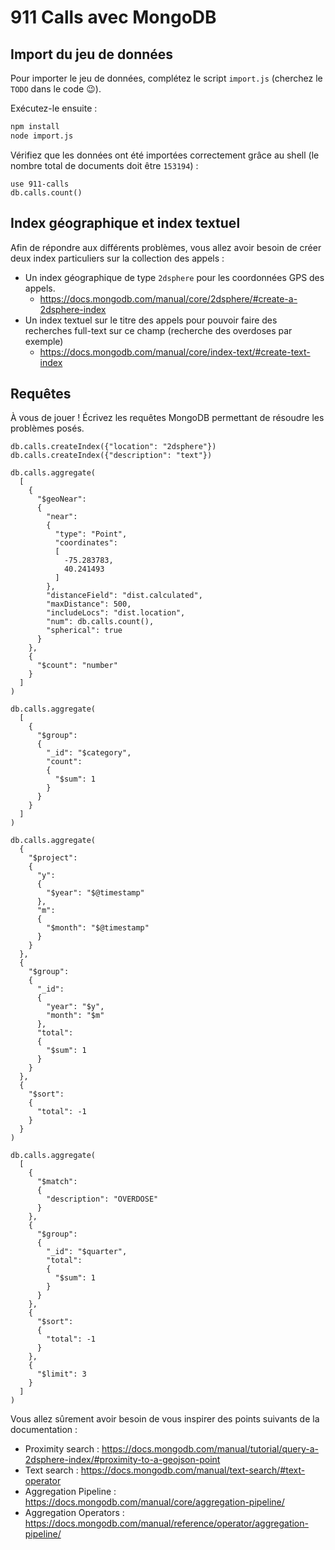 # 911 Calls avec MongoDB

## Import du jeu de données

Pour importer le jeu de données, complétez le script `import.js` (cherchez le `TODO` dans le code :wink:).

Exécutez-le ensuite :

```bash
npm install
node import.js
```

Vérifiez que les données ont été importées correctement grâce au shell (le nombre total de documents doit être `153194`) :

```
use 911-calls
db.calls.count()
```

## Index géographique et index textuel

Afin de répondre aux différents problèmes, vous allez avoir besoin de créer deux index particuliers sur la collection des appels :

* Un index géographique de type `2dsphere` pour les coordonnées GPS des appels.
  * https://docs.mongodb.com/manual/core/2dsphere/#create-a-2dsphere-index
* Un index textuel sur le titre des appels pour pouvoir faire des recherches full-text sur ce champ (recherche des overdoses par exemple)
  * https://docs.mongodb.com/manual/core/index-text/#create-text-index

## Requêtes

À vous de jouer ! Écrivez les requêtes MongoDB permettant de résoudre les problèmes posés.

```
db.calls.createIndex({"location": "2dsphere"}) 
db.calls.createIndex({"description": "text"})

db.calls.aggregate(
  [
    {
      "$geoNear":
      {
        "near":
        {
          "type": "Point",
          "coordinates":
          [
            -75.283783,
            40.241493
          ]
        },
        "distanceField": "dist.calculated",
        "maxDistance": 500,
        "includeLocs": "dist.location",
        "num": db.calls.count(),
        "spherical": true
      }
    },
    {
      "$count": "number"
    }
  ]
)

db.calls.aggregate(
  [
    {
      "$group":
      {
        "_id": "$category",
        "count":
        {
          "$sum": 1
        }
      }
    }
  ]
)

db.calls.aggregate(
  {
    "$project":
    {
      "y":
      {
        "$year": "$@timestamp"
      },
      "m":
      {
        "$month": "$@timestamp"
      }
    }
  },
  {
    "$group":
    {
      "_id":
      {
        "year": "$y",
        "month": "$m"
      },
      "total":
      {
        "$sum": 1
      }
    }
  },
  {
    "$sort":
    {
      "total": -1
    }
  }
)

db.calls.aggregate(
  [
    {
      "$match":
      {
        "description": "OVERDOSE"
      }
    },
    {
      "$group":
      {
        "_id": "$quarter",
        "total":
        {
          "$sum": 1
        }
      }
    },
    {
      "$sort":
      {
        "total": -1
      }
    },
    {
      "$limit": 3
    }
  ]
)
```

Vous allez sûrement avoir besoin de vous inspirer des points suivants de la documentation :

* Proximity search : https://docs.mongodb.com/manual/tutorial/query-a-2dsphere-index/#proximity-to-a-geojson-point
* Text search : https://docs.mongodb.com/manual/text-search/#text-operator
* Aggregation Pipeline : https://docs.mongodb.com/manual/core/aggregation-pipeline/
* Aggregation Operators : https://docs.mongodb.com/manual/reference/operator/aggregation-pipeline/
